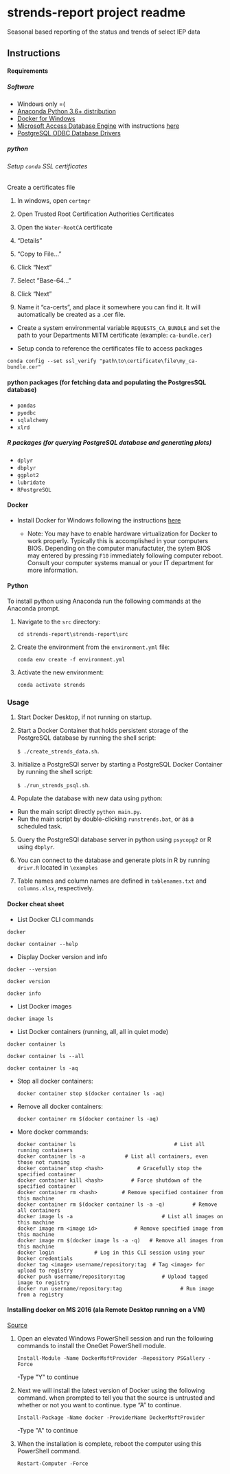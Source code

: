 # strends-report project readme
Seasonal based reporting of the status and trends of select IEP data

## Instructions


#### Requirements

##### Software
* Windows only =(
* [Anaconda Python 3.6+ distribution](https://www.anaconda.com/distribution/) 
* [Docker for Windows](https://docs.docker.com/docker-for-windows/install/)
* [Microsoft Access Database Engine](https://www.microsoft.com/en-US/download/details.aspx?id=13255) with instructions [here](https://www.microsoft.com/en-US/download/details.aspx?id=13255)
* [PostgreSQL ODBC Database Drivers](https://ftp.postgresql.org/pub/odbc/versions/msi/psqlodbc_11_00_0000-x64.zip)

##### python 

###### Setup `conda` SSL certificates

 Create a certificates file

1. In windows, open `certmgr`

2. Open Trusted Root Certification Authorities Certificates

3. Open the `Water-RootCA` certificate

4. “Details”

5. “Copy to File…”

6. Click “Next”

7. Select ”Base-64…”

8. Click “Next”

9. Name it “ca-certs”, and place it somewhere you can find it. It will automatically be created as a .cer file. 

* Create a system environmental variable `REQUESTS_CA_BUNDLE` and set the path to your Departments MITM certificate (example: `ca-bundle.cer`)

* Setup conda to reference the certificates file to access packages

`conda config --set ssl_verify "path\to\certificate\file\my_ca-bundle.cer"`

#### python packages (for fetching data and populating the PostgresSQL database)

* `pandas`
* `pyodbc`
* `sqlalchemy`
* `xlrd`

##### R packages (for querying PostgreSQL database and generating plots)

* `dplyr`
* `dbplyr`
* `ggplot2`
* `lubridate`
* `RPostgreSQL`

#### Docker 

* Install Docker for Windows following the instructions [here](https://docs.docker.com/docker-for-windows/install/)

	* Note: You may have to enable hardware virtualization for Docker to work properly. Typically this is accomplished
	in your computers BIOS. Depending on the computer manufactuter, the sytem BIOS may entered by pressing `F10` immediately following 
	computer reboot. Consult your computer systems manual or your IT department for more information.

#### Python

To install python using Anaconda run the following commands at the Anaconda prompt.

1. Navigate to the `src` directory:

	`cd strends-report\strends-report\src`

2. Create the environment from the `environment.yml` file:

	`conda env create -f environment.yml`

3. Activate the new environment: 

	`conda activate strends`

	
### Usage

1. Start Docker Desktop, if not running on startup.

2. Start a Docker Container that holds persistent storage of the PostgreSQL database by running the shell script:
	
	`$ ./create_strends_data.sh`.

3. Initialize a PostgreSQl server by starting a PostgreSQL Docker Container by running the shell script:
	
	`$ ./run_strends_psql.sh`.

4. Populate the database with new data using python:

* Run the main script directly `python main.py`.
* Run the main script by double-clicking `runstrends.bat`, or as a scheduled task.


5. Query the PostgreSQl database server in python using `psycopg2` or R using `dbplyr`.

6. You can connect to the database and generate plots in R by running `drivr.R` located in `\examples`

7. Table names and column names are defined in `tablenames.txt` and `columns.xlsx`, respectively.



#### Docker cheat sheet

* List Docker CLI commands

`docker`

`docker container --help`

* Display Docker version and info

`docker --version`

`docker version`

`docker info`

* List Docker images

`docker image ls`

* List Docker containers (running, all, all in quiet mode)

`docker container ls`

`docker container ls --all`

`docker container ls -aq`

* Stop all docker containers:

	`docker container stop $(docker container ls -aq)`

* Remove all docker containers:

	`docker container rm $(docker container ls -aq)`

* More docker commands:

	```
	docker container ls                                # List all running containers
	docker container ls -a             # List all containers, even those not running
	docker container stop <hash>           # Gracefully stop the specified container
	docker container kill <hash>         # Force shutdown of the specified container
	docker container rm <hash>        # Remove specified container from this machine
	docker container rm $(docker container ls -a -q)         # Remove all containers
	docker image ls -a                             # List all images on this machine
	docker image rm <image id>            # Remove specified image from this machine
	docker image rm $(docker image ls -a -q)   # Remove all images from this machine
	docker login             # Log in this CLI session using your Docker credentials
	docker tag <image> username/repository:tag  # Tag <image> for upload to registry
	docker push username/repository:tag            # Upload tagged image to registry
	docker run username/repository:tag                   # Run image from a registry
	```
	
	
#### Installing docker on MS 2016 (ala Remote Desktop running on a VM)

[Source](https://blogs.technet.microsoft.com/canitpro/2016/10/26/step-by-step-setup-docker-on-your-windows-2016-server/)

1. Open an elevated Windows PowerShell session and run the following commands to install the OneGet PowerShell module. 
 
	`Install-Module -Name DockerMsftProvider -Repository PSGallery -Force`
  
	-Type "Y" to continue
  
2. Next we will install the latest version of Docker using the following command.  when prompted to tell you that the source is untrusted and whether or not you want to continue.  type “A” to continue.
  
	`Install-Package -Name docker -ProviderName DockerMsftProvider`

	-Type "A" to continue
	
3. When the installation is complete, reboot the computer using this PowerShell command.

	`Restart-Computer -Force`